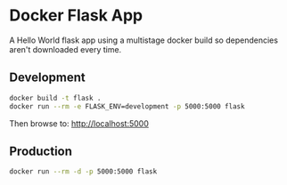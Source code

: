 # Docker Flask App

A Hello World flask app using a multistage docker build so dependencies aren't downloaded every time.

## Development

```sh
docker build -t flask .
docker run --rm -e FLASK_ENV=development -p 5000:5000 flask
```

Then browse to: <http://localhost:5000>

## Production

```sh
docker run --rm -d -p 5000:5000 flask
```
